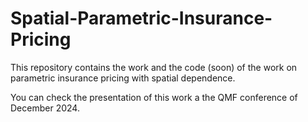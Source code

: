 # Spatial-Parametric-Insurance-Pricing

This repository contains the work and the code (soon) of the work on parametric insurance pricing with spatial dependence.

You can check the presentation of this work a the QMF conference of December 2024.
